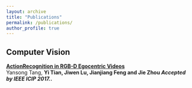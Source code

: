 ```yaml
---
layout: archive
title: "Publications"
permalink: /publications/
author_profile: true
---
```


## Computer Vision

<b>[ActionRecognition in RGB-D Egocentric Videos](http://ruoyunma.github.io/publications/2017-05-09-RDEV)</b> <br>
Yansong Tang, <b>Yi Tian<b>, Jiwen Lu, Jianjiang Feng and Jie Zhou <i>Accepted by IEEE ICIP 2017.</i>.

